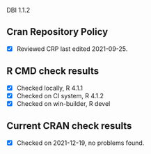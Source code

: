 DBI 1.1.2

## Cran Repository Policy

- [x] Reviewed CRP last edited 2021-09-25.

## R CMD check results

- [x] Checked locally, R 4.1.1
- [x] Checked on CI system, R 4.1.2
- [x] Checked on win-builder, R devel

## Current CRAN check results

- [x] Checked on 2021-12-19, no problems found.
